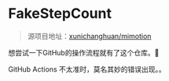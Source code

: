 # FakeStepCount

> 源项目地址：[xunichanghuan/mimotion](https://github.com/xunichanghuan/mimotion)

想尝试一下GitHub的操作流程就有了这个仓库。🍺

GitHub Actions 不太准时，莫名其妙的错误出现。。